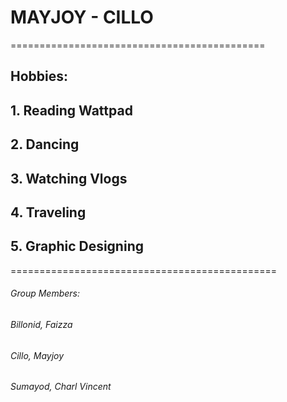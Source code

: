 # **MAYJOY - CILLO**
============================================
## Hobbies:
##              1. Reading Wattpad
##              2. Dancing
##              3. Watching Vlogs
##              4. Traveling
##              5. Graphic Designing

==============================================

###### Group Members:
######                  Billonid, Faizza
######                  Cillo, Mayjoy
######                  Sumayod, Charl Vincent